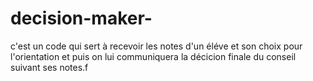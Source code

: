 # decision-maker-
c'est un code qui sert à recevoir les notes d'un éléve et son choix pour l'orientation et puis on lui communiquera la décicion finale du conseil suivant ses notes.f
